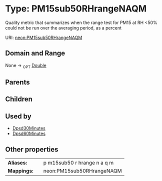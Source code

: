
# Type: PM15sub50RHrangeNAQM


Quality metric that summarizes when the range test for PM15 at RH <50% could not be run over the averaging period, as a percent

URI: [neon:PM15sub50RHrangeNAQM](https://data.neonscience.org/PM15sub50RHrangeNAQM)


## Domain and Range

None ->  <sub>OPT</sub> [Double](types/Double.md)

## Parents


## Children


## Used by

 * [Dpsd30Minutes](Dpsd30Minutes.md)
 * [Dpsd60Minutes](Dpsd60Minutes.md)

## Other properties

|  |  |  |
| --- | --- | --- |
| **Aliases:** | | p m15sub50 r hrange n a q m |
| **Mappings:** | | neon:PM15sub50RHrangeNAQM |

